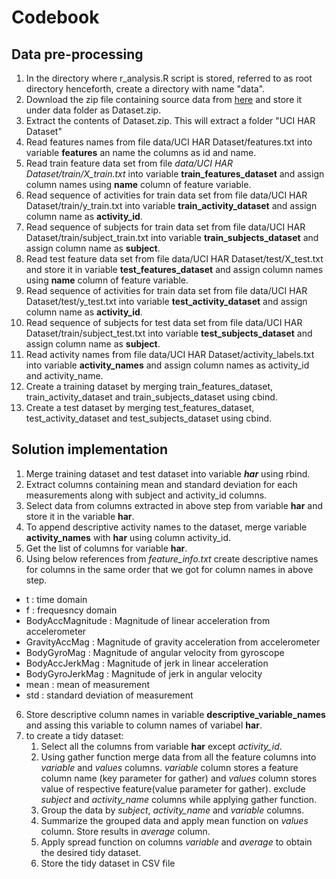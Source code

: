 # Codebook
## Data pre-processing

1. In the directory where r_analysis.R script is stored, referred to as root directory
henceforth, create a directory with name "data".
2. Download the zip file containing source data from [here](https://d396qusza40orc.cloudfront.net/getdata%2Fprojectfiles%2FUCI%20HAR%20Dataset.zip) and store it under data folder as Dataset.zip.
3. Extract the contents of Dataset.zip. This will extract a folder "UCI HAR Dataset"
4. Read features names from file data/UCI HAR Dataset/features.txt into variable
**features** an name the columns as id and name.
5. Read train feature data set from file *data/UCI HAR Dataset/train/X_train.txt* into variable **train_features_dataset** and assign column names using **name** column of feature variable.
6. Read sequence of activities for train data set from file data/UCI HAR Dataset/train/y_train.txt into variable **train_activity_dataset** and
assign column name as **activity_id**.
7. Read sequence of subjects for train data set from file data/UCI HAR Dataset/train/subject_train.txt into variable **train_subjects_dataset** and
assign column name as **subject**.
8. Read test feature data set from file data/UCI HAR Dataset/test/X_test.txt and
store it in variable **test_features_dataset** and assign column names using **name** column of feature variable.
9. Read sequence of activities for train data set from file data/UCI HAR Dataset/test/y_test.txt into variable **test_activity_dataset** and
assign column name as **activity_id**.
10. Read sequence of subjects for test data set from file data/UCI HAR Dataset/train/subject_test.txt into variable **test_subjects_dataset** and
assign column name as **subject**.
11. Read activity names from file data/UCI HAR Dataset/activity_labels.txt into variable
**activity_names** and assign column names as activity_id and activity_name.
12. Create a training dataset by merging train_features_dataset, train_activity_dataset and train_subjects_dataset using cbind.
13. Create a test dataset by merging test_features_dataset, test_activity_dataset and test_subjects_dataset using cbind.

## Solution implementation
1. Merge training dataset and test dataset into variable ***har*** using rbind.
2. Extract columns containing mean and standard deviation for each measurements along with subject and activity_id columns.
3. Select data from columns extracted in above step from variable **har** and store it in the variable **har**.
4. To append descriptive activity names to the dataset, merge variable **activity_names** with **har** using column activity_id.
5. Get the list of columns for variable **har**.
5. Using below references from *feature_info.txt* create descriptive names for columns in the same order
that we got for column names in above step.
- t : time domain  
- f : frequesncy domain  
- BodyAccMagnitude : Magnitude of linear acceleration from accelerometer  
- GravityAccMag : Magnitude of gravity acceleration  from accelerometer  
- BodyGyroMag : Magnitude of angular velocity from gyroscope  
- BodyAccJerkMag : Magnitude of jerk in linear acceleration  
- BodyGyroJerkMag : Magnitude of jerk in angular velocity  
- mean : mean of measurement  
- std : standard deviation of measurement  
6. Store descriptive column names in variable **descriptive_variable_names** and assing this variable
to column names of variabel **har**.
7. to create a tidy dataset:
    1. Select all the columns from variable **har** except *activity_id*.
    2. Using gather function merge data from all the feature columns into *variable* and *values* columns. *variable* column stores a feature column name (key parameter for gather) and *values* column stores value of respective feature(value parameter for gather). exclude *subject* and *activity_name* columns while applying gather function.
    3. Group the data by *subject*, *activity_name* and *variable* columns.
    4. Summarize the grouped data and apply mean function on *values* column. Store results in
    *average* column.
    5. Apply spread function on columns *variable* and *average* to obtain the desired tidy dataset.
    6. Store the tidy dataset in CSV file